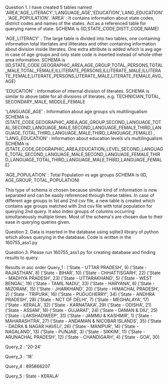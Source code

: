 Question 1. I have created 5 tables named 'AREA','AGE_LITERACY','LANGUAGE_AGE','EDUCATION','LANG_EDUCATION', 'AGE_POPULATION'.
'AREA' : It contains information about state codes, district codes and names of the states. Act as a referenced table for querying name of state.
        SCHEMA is (ID,STATE_CODE,DISTT_CODE,NAME)

'AGE_LITERACY' : The large table is divided into two tables, one containing information total litertates and illiterates and other containing information about division inside literates.
        One extra attribute is added which is avg age in case of age groups and only state code is inserted instead of whole other area information.
        SCHEMA is (ID,STATE_CODE,GEOGRAPHIC_AREA,AGE_GROUP,TOTAL_PERSONS,TOTAL_MALE,TOTAL_FEMALE,ILLITERATE_PERSONS,ILLITERATE_MALE,ILLITERATE_FEMALE,LITERATE_PERSONS,LITERATE_MALE,LITERATE_FEMALE,AVG_AGE)

'EDUCATION' : Information of internal division of literates.
        SCHEMA is similar to above table for all divisions of literates, e.g. TECHNICIAN_TOTAL, SECONDARY_MALE, MIDDLE_FEMALE

'LANGUAGE_AGE' : Information about age groups v/s multilingualism
        SCHEMA is (STATE_CODE,GEOGRAPHIC_AREA,AGE_GROUP,SECOND_LANGUAGE_TOTAL,SECOND_LANGUAGE_MALE,SECOND_LANGUAGE_FEMALE,THIRD_LANGUAGE_TOTAL,THIRD_LANGUAGE_MALE,THIRD_LANGUAGE_FEMALE)
,
'LANG_EDUCATION' : Information about education levels v/s multilingualism
        SCHEMA is (STATE_CODE,GEOGRAPHIC_AREA,EDUCATION_LEVEL,SECOND_LANGUAGE_TOTAL,SECOND_LANGUAGE_MALE,SECOND_LANGUAGE_FEMALE,THIRD_LANGUAGE_TOTAL,THIRD_LANGUAGE_MALE,THIRD_LANGUAGE_FEMALE)

'AGE_POPULATION' : Total Population vs age groups
        SCHEMA is (ID, AGE_GROUP, TOTAL_POPULATION)

This type of schema is chosen because similar kind of information is now separated and can be easily referenced through these tables.
In case of different age groups in 1st and 2nd csv file, a new table is created which contains age groups matched with 2nd csv file with total population for querying 2nd query.
 It also index groups of columns occurring simultaneously multiple times. Most of the schema's are chosen due to their ease in querying queries given.

Question 2. Data is inserted in the database using sqlite3 library of python which allows querying in the database. Code is written in the 160755_ass1.py

Question 3. Please run 160755_ass1.py for creating database and finding results to query.

Results in asc order
Query_1 : ('State - UTTAR PRADESH', 9)
('State - RAJASTHAN', 8)
('State - BIHAR', 10)
('State - CHHATTISGARH', 22)
('State - MADHYA PRADESH', 23)
('State - UTTARAKHAND', 5)
('State - WEST BENGAL', 19)
('State - TAMIL NADU', 33)
('State - HARYANA', 6)
('State - MIZORAM', 15)
('State - JHARKHAND', 20)
('State - HIMACHAL PRADESH', 2)
('State - TRIPURA', 16)
('State - PUDUCHERRY', 34)
('State - ANDHRA PRADESH', 28)
('State - NCT OF DELHI', 7)
('State - MEGHALAYA', 17)
('State - KERALA', 32)
('State - KARNATAKA', 29)
('State - ODISHA', 21)
('State - ASSAM', 18)
('State - GUJARAT', 24)
('State - DAMAN & DIU', 25)
('State - LAKSHADWEEP', 31)
('State - JAMMU & KASHMIR', 1)
('State - MAHARASHTRA', 27)
('State - ANDAMAN & NICOBAR ISLANDS', 35)
('State - DADRA & NAGAR HAVELI', 26)
('State - MANIPUR', 14)
('State - NAGALAND', 13)
('State - PUNJAB', 3)
('State - SIKKIM', 11)
('State - ARUNACHAL PRADESH', 12)
('State - CHANDIGARH', 4)
('State - GOA', 30)

Query_2 : '20-24'

Query_3 : '18'

Query_4 : 895866207

Query_5 : State - KERALA'
